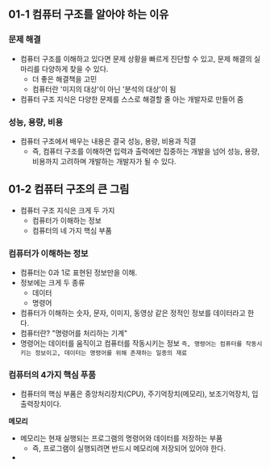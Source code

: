 ## 01-1 컴퓨터 구조를 알아야 하는 이유
### 문제 해결
- 컴퓨터 구조를 이해하고 있다면 문제 상황을 빠르게 진단할 수 있고, 문제 해결의 실마리를 다양하게 찾을 수 있다.
	- 더 좋은 해결책을 고민
	- 컴퓨터란 '미지의 대상'이 아닌 '분석의 대상'이 됨
- 컴퓨터 구조 지식은 다양한 문제를 스스로 해결할 줄 아는 개발자로 만들어 줌

### 성능, 용량, 비용
- 컴퓨터 구조에서 배우는 내용은 결국 성능, 용량, 비용과 직결
	- 즉, 컴퓨터 구조를 이해하면 입력과 출력에만 집중하는 개발을 넘어 성능, 용량, 비용까지 고려하며 개발하는 개발자가 될 수 있다.

## 01-2 컴퓨터 구조의 큰 그림
- 컴퓨터 구조 지식은 크게 두 가지
	- 컴퓨터가 이해하는 정보
	- 컴퓨터의 네 가지 핵심 부품

### 컴퓨터가 이해하는 정보
- 컴퓨터는 0과 1로 표현된 정보만을 이해.
- 정보에는 크게 두 종류
	- 데이터
	- 명령어
- 컴퓨터가 이해하는 숫자, 문자, 이미지, 동영상 같은 정적인 정보를 데이터라고 한다.
- 컴퓨터란? "명령어를 처리하는 기계"
- 명령어는 데이터를 움직이고 컴퓨터를 작동시키는 정보
`즉, 명령어는 컴퓨터를 작동시키는 정보이고, 데이터는 명령어를 위해 존재하는 일종의 재료`

### 컴퓨터의 4가지 핵심 푸품
- 컴퓨터의 핵심 부품은 중앙처리장치(CPU), 주기억장치(메모리), 보조기억장치, 입출력장치이다.

**메모리**
- 메모리는 현재 실행되는 프로그램의 명령어와 데이터를 저장하는 부품
	- 즉, 프로그램이 실행되려면 반드시 메모리에 저장되어 있어야 한다.
- 